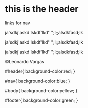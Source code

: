  <!DOCTYPE html>
<html lang="en">
<head>
<meta charset="utf-8">
	<title>PLease work</title>
<link rel="stylesheet" href="formating.css"
</head>
<body>
<div id="header">
<h1>this is the header</h1>
</div>
<div id ="nav">

<p>links for nav</P>
</div>
<div id="body">
<p>ja'sdkj'askd'lskdf'lkd'''';l;;alsdkfasd;lk</p>
<p>ja'sdkj'askd'lskdf'lkd'''';l;;alsdkfasd;lk</p>
<p>ja'sdkj'askd'lskdf'lkd'''';l;;alsdkfasd;lk</p>
<div>
<div id="footer">
<p>&copy;Leonardo Vargas</p>
</body>
</html>
#header{
	background-color:red;
}

#nav{
	background-color:blue;
}

#body{
	background-color:yellow;
}

#footer{
  background-color:green;
}
